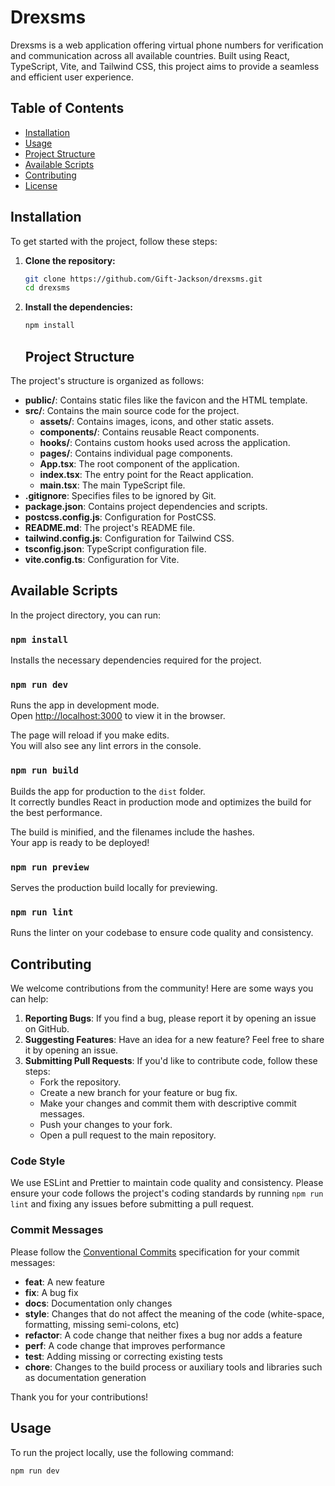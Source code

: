 # Drexsms

Drexsms is a web application offering virtual phone numbers for verification and communication across all available countries. Built using React, TypeScript, Vite, and Tailwind CSS, this project aims to provide a seamless and efficient user experience.

## Table of Contents

- [Installation](#installation)
- [Usage](#usage)
- [Project Structure](#project-structure)
- [Available Scripts](#available-scripts)
- [Contributing](#contributing)
- [License](#license)

## Installation

To get started with the project, follow these steps:

1. **Clone the repository:**

    ```sh
    git clone https://github.com/Gift-Jackson/drexsms.git
    cd drexsms
    ```

2. **Install the dependencies:**

    ```sh
    npm install
    ```

    ## Project Structure

The project's structure is organized as follows:


- **public/**: Contains static files like the favicon and the HTML template.
- **src/**: Contains the main source code for the project.
  - **assets/**: Contains images, icons, and other static assets.
  - **components/**: Contains reusable React components.
  - **hooks/**: Contains custom hooks used across the application.
  - **pages/**: Contains individual page components.
  - **App.tsx**: The root component of the application.
  - **index.tsx**: The entry point for the React application.
  - **main.tsx**: The main TypeScript file.
- **.gitignore**: Specifies files to be ignored by Git.
- **package.json**: Contains project dependencies and scripts.
- **postcss.config.js**: Configuration for PostCSS.
- **README.md**: The project's README file.
- **tailwind.config.js**: Configuration for Tailwind CSS.
- **tsconfig.json**: TypeScript configuration file.
- **vite.config.ts**: Configuration for Vite.

## Available Scripts

In the project directory, you can run:

### `npm install`

Installs the necessary dependencies required for the project.

### `npm run dev`

Runs the app in development mode.\
Open [http://localhost:3000](http://localhost:3000) to view it in the browser.

The page will reload if you make edits.\
You will also see any lint errors in the console.

### `npm run build`

Builds the app for production to the `dist` folder.\
It correctly bundles React in production mode and optimizes the build for the best performance.

The build is minified, and the filenames include the hashes.\
Your app is ready to be deployed!

### `npm run preview`

Serves the production build locally for previewing. 

### `npm run lint`

Runs the linter on your codebase to ensure code quality and consistency.

## Contributing

We welcome contributions from the community! Here are some ways you can help:

1. **Reporting Bugs**: If you find a bug, please report it by opening an issue on GitHub.
2. **Suggesting Features**: Have an idea for a new feature? Feel free to share it by opening an issue.
3. **Submitting Pull Requests**: If you'd like to contribute code, follow these steps:
   - Fork the repository.
   - Create a new branch for your feature or bug fix.
   - Make your changes and commit them with descriptive commit messages.
   - Push your changes to your fork.
   - Open a pull request to the main repository.

### Code Style

We use ESLint and Prettier to maintain code quality and consistency. Please ensure your code follows the project's coding standards by running `npm run lint` and fixing any issues before submitting a pull request.

### Commit Messages

Please follow the [Conventional Commits](https://www.conventionalcommits.org/en/v1.0.0/) specification for your commit messages:

- **feat**: A new feature
- **fix**: A bug fix
- **docs**: Documentation only changes
- **style**: Changes that do not affect the meaning of the code (white-space, formatting, missing semi-colons, etc)
- **refactor**: A code change that neither fixes a bug nor adds a feature
- **perf**: A code change that improves performance
- **test**: Adding missing or correcting existing tests
- **chore**: Changes to the build process or auxiliary tools and libraries such as documentation generation

Thank you for your contributions!


## Usage

To run the project locally, use the following command:

```sh
npm run dev
